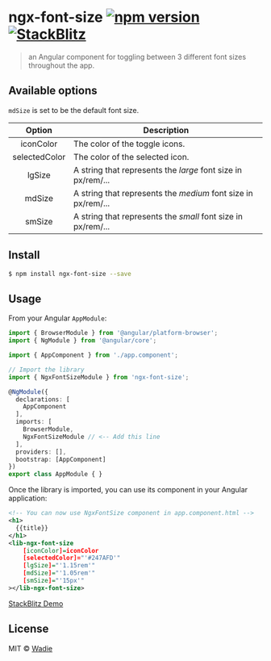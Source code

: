 # ngx-font-size [![npm version](http://img.shields.io/npm/v/ngx-font-size.svg)](https://npmjs.org/package/ngx-font-size) [![StackBlitz](https://img.shields.io/badge/stackblitz-online-orange.svg)](https://stackblitz.com/edit/ngx-font-size)

> an Angular component for toggling between 3 different font sizes throughout the app.  

## Available options

`mdSize` is set to be the default font size.

Option | Description
:---:|---
iconColor | The color of the toggle icons.
selectedColor | The color of the selected icon.
lgSize | A string that represents the *large* font size in px/rem/...
mdSize | A string that represents the *medium* font size in px/rem/...
smSize | A string that represents the *small* font size in px/rem/...

## Install

```bash
$ npm install ngx-font-size --save
```

## Usage

From your Angular `AppModule`:

```typescript
import { BrowserModule } from '@angular/platform-browser';
import { NgModule } from '@angular/core';

import { AppComponent } from './app.component';

// Import the library
import { NgxFontSizeModule } from 'ngx-font-size';

@NgModule({
  declarations: [
    AppComponent
  ],
  imports: [
    BrowserModule,
    NgxFontSizeModule // <-- Add this line
  ],
  providers: [],
  bootstrap: [AppComponent]
})
export class AppModule { }
```

Once the library is imported, you can use its component in your Angular application:

```xml
<!-- You can now use NgxFontSize component in app.component.html -->
<h1>
  {{title}}
</h1>
<lib-ngx-font-size
    [iconColor]=iconColor
    [selectedColor]="'#247AFD'"
    [lgSize]="'1.15rem'"
    [mdSize]="'1.05rem'"
    [smSize]="'15px'"
></lib-ngx-font-size>
```

[StackBlitz Demo](https://stackblitz.com/edit/ngx-font-size)

## License

MIT © [Wadie](https://github.com/wadie)
